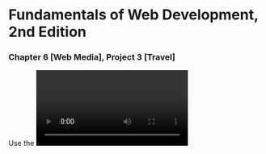 # Fundamentals of Web Development, 2nd Edition
### Chapter 6 [Web Media], Project 3 [Travel]
Use the <video> element along with CSS gradients. The final result will look similar
to that shown in Figure 6.41.
  
